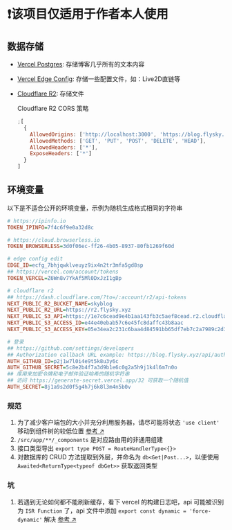 # ❗️该项目仅适用于作者本人使用

## 数据存储

- [Vercel Postgres](https://vercel.com/docs/storage/vercel-postgres): 存储博客几乎所有的文本内容
- [Vercel Edge Config](https://vercel.com/docs/storage/edge-config): 存储一些配置文件，如：Live2D直链等
- [Cloudflare R2](https://www.cloudflare.com/zh-cn/developer-platform/r2/): 存储文件

  Cloudflare R2 CORS 策略

  ```js
  ;[
    {
      AllowedOrigins: ['http://localhost:3000', 'https://blog.flysky.xyz'],
      AllowedMethods: ['GET', 'PUT', 'POST', 'DELETE', 'HEAD'],
      AllowedHeaders: ['*'],
      ExposeHeaders: ['*']
    }
  ]
  ```

## 环境变量

以下是不适合公开的环境变量，示例为随机生成格式相同的字符串

```ini
# https://ipinfo.io
TOKEN_IPINFO=7f4c6f9e0a32d8c

# https://cloud.browserless.io
TOKEN_BROWSERLESS=3d0f06ec-ff26-4b05-8937-80fb1269f60d

# edge config edit
EDGE_ID=ecfg_7bhjqwklveuyz9ix4n2tr3mfa5gd8sp
## https://vercel.com/account/tokens
TOKEN_VERCEL=Z6Wn8v7YkAf5Ml0DxJzI1gBp

# cloudflare r2
## https://dash.cloudflare.com/?to=/:account/r2/api-tokens
NEXT_PUBLIC_R2_BUCKET_NAME=skyblog
NEXT_PUBLIC_R2_URL=https://r2.flysky.xyz
NEXT_PUBLIC_S3_API=https://1e7c6cead9e4b1aa143fb3c5aef8cead.r2.cloudflarestorage.com
NEXT_PUBLIC_S3_ACCESS_ID=e44e40ebab57c6e45fc8daffc43b8aac
NEXT_PUBLIC_S3_ACCESS_KEY=05e34ea2c231c6baa4d84591bb65df7eb7c2a7989c2d3d6e8638135c526aa65a

# 登录
## https://github.com/settings/developers
## Authorization callback URL example: https://blog.flysky.xyz/api/auth/callback/github
AUTH_GITHUB_ID=p2j1w7l0i4e9t5k8u3y6c
AUTH_GITHUB_SECRET=5c8e2b4f7a3d9b1e6c0g2a5h9j1k4l6m7n0o
## 库用来加密令牌和电子邮件验证哈希的随机字符串
## 访问 https://generate-secret.vercel.app/32 可获取一个随机值
AUTH_SECRET=8j1a9s2d0f5g4h7j6k8l3m4n5b0v
```

### 规范

1. 为了减少客户端包的大小并充分利用服务器，请尽可能将状态 `'use client'` 移动到组件树的较低位置 [参考 ↗](https://nextjs.org/docs/getting-started/react-essentials#moving-client-components-to-the-leaves)
2. `/src/app/**/_components` 是对应路由用的非通用组建
3. 接口类型导出 `export type POST = RouteHandlerType<{}>`
4. 对数据库的 CRUD 方法提取到外层，并命名为 `db<Get|Post...>`，以便使用 `Awaited<ReturnType<typeof dbGet>>` 获取返回类型

### 坑

1. 若遇到无论如何都不能刷新缓存，看下 vercel 的构建日志吧，api 可能被识别为 `ISR Function` 了，api 文件中添加 `export const dynamic = 'force-dynamic'` 解决 [参考 ↗](https://github.com/vercel/next.js/issues/57632#issuecomment-1806936644)
